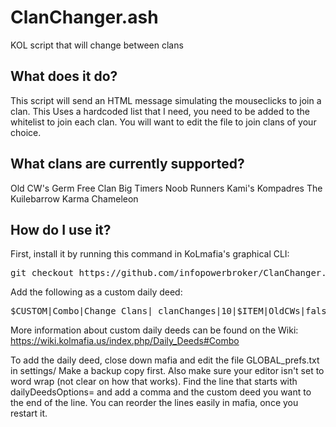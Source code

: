 # ClanChanger.ash
KOL script that will change between clans

What does it do?
----------------
This script will send an HTML message simulating the mouseclicks to join a clan. This Uses a hardcoded list that I need, you need to be added to the whitelist to join each clan. You will want to edit the file to join clans of your choice.

What clans are currently supported?
----------------
Old CW's Germ Free Clan
Big Timers
Noob Runners
Kami's Kompadres
The Kuilebarrow 
Karma Chameleon

How do I use it?
----------------
First, install it by running this command in KoLmafia's graphical CLI:

<pre>
git checkout https://github.com/infopowerbroker/ClanChanger.git release
</pre>

 
Add the following as a custom daily deed:
<pre>
$CUSTOM|Combo|Change Clans|_clanChanges|10|$ITEM|OldCWs|false|clanChanger.ash OldCW|$ITEM|Big Timers|false|clanChanger.ash BigTimers|$ITEM|Noob Runners|false|clanChanger.ash NoobRunner|$ITEM|KamisKompadres|false|clanChanger.ash Kompadres|$ITEM|Kuilebarrow|false|clanChanger.ash Kuilebarrow|$ITEM|Karma Chameleon|false|clanChanger.ash KarmaChameleon
</pre>

More information about custom daily deeds can be found on the Wiki: https://wiki.kolmafia.us/index.php/Daily_Deeds#Combo

To add the daily deed, close down mafia and edit the file GLOBAL_prefs.txt in settings/
Make a backup copy first. Also make sure your editor isn't set to word wrap (not clear on how that works).
Find the line that starts with dailyDeedsOptions= and add a comma and the custom deed you want to the end of the line. You can reorder the lines easily in mafia, once you restart it. 
